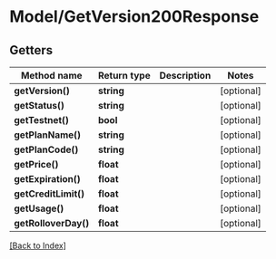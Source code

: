 # Model/GetVersion200Response

## Getters

Method name | Return type | Description | Notes
------------ | ------------- | ------------- | -------------
**getVersion()** | **string** |  | [optional]
**getStatus()** | **string** |  | [optional]
**getTestnet()** | **bool** |  | [optional]
**getPlanName()** | **string** |  | [optional]
**getPlanCode()** | **string** |  | [optional]
**getPrice()** | **float** |  | [optional]
**getExpiration()** | **float** |  | [optional]
**getCreditLimit()** | **float** |  | [optional]
**getUsage()** | **float** |  | [optional]
**getRolloverDay()** | **float** |  | [optional]

[[Back to Index]](../index.md)
